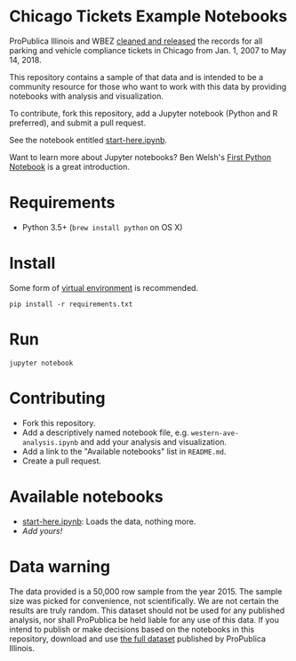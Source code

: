 # Chicago Tickets Example Notebooks

ProPublica Illinois and WBEZ [cleaned and released](https://www.propublica.org/datastore/dataset/chicago-parking-ticket-data) the records for all parking and vehicle compliance tickets in Chicago from Jan. 1, 2007 to May 14, 2018.

This repository contains a sample of that data and is intended to be a community resource for those who want to work with this data by providing notebooks with analysis and visualization.

To contribute, fork this repository, add a Jupyter notebook (Python and R preferred), and submit a pull request.

See the notebook entitled [start-here.ipynb](start_here.ipynb).

Want to learn more about Jupyter notebooks? Ben Welsh's [First Python Notebook](http://www.firstpythonnotebook.org/) is a great introduction.

# Requirements

* Python 3.5+ (`brew install python` on OS X)

# Install

Some form of [virtual environment](https://docs.python-guide.org/dev/virtualenvs/) is recommended.

```
pip install -r requirements.txt
```

# Run

```
jupyter notebook
```

# Contributing

* Fork this repository.
* Add a descriptively named notebook file, e.g. `western-ave-analysis.ipynb` and add your analysis and visualization.
* Add a link to the "Available notebooks" list in `README.md`.
* Create a pull request.

# Available notebooks

* [start-here.ipynb](start-here.ipynb): Loads the data, nothing more.
* _Add yours!_

# Data warning

The data provided is a 50,000 row sample from the year 2015. The sample size was picked for convenience, not scientifically. We are not certain the results are truly random. This dataset should not be used for any published analysis, nor shall ProPublica be held liable for any use of this data. If you intend to publish or make decisions based on the notebooks in this repository, download and use [the full dataset](https://www.propublica.org/datastore/dataset/chicago-parking-ticket-data) published by ProPublica Illinois.
